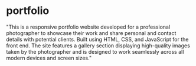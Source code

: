 # portfolio
"This is a responsive portfolio website developed for a professional photographer to showcase their work and share personal and contact details with potential clients. Built using HTML, CSS, and JavaScript for the front end. The site features a gallery section displaying high-quality images taken by the photographer and is designed to work seamlessly across all modern devices and screen sizes."

